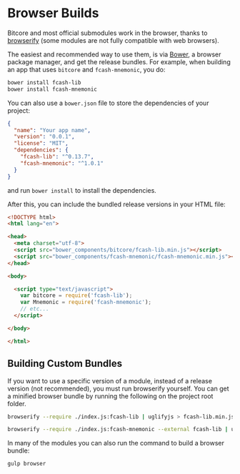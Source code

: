 # Browser Builds
Bitcore and most official submodules work in the browser, thanks to [browserify](http://browserify.org/) (some modules are not fully compatible with web browsers).

The easiest and recommended way to use them, is via [Bower](http://bower.io/), a browser package manager, and get the release bundles. For example, when building an app that uses `bitcore` and `fcash-mnemonic`, you do:

```sh
bower install fcash-lib
bower install fcash-mnemonic
```

You can also use a `bower.json` file to store the dependencies of your project:

```json
{
  "name": "Your app name",
  "version": "0.0.1",
  "license": "MIT",
  "dependencies": {
    "fcash-lib": "^0.13.7",
    "fcash-mnemonic": "^1.0.1"
  }
}
```

and run `bower install` to install the dependencies.

After this, you can include the bundled release versions in your HTML file:

```html
<!DOCTYPE html>
<html lang="en">

<head>
  <meta charset="utf-8">
  <script src="bower_components/bitcore/fcash-lib.min.js"></script>
  <script src="bower_components/fcash-mnemonic/fcash-mnemonic.min.js"></script>
</head>

<body>

  <script type="text/javascript">
    var bitcore = require('fcash-lib');
    var Mnemonic = require('fcash-mnemonic');
    // etc...
  </script>

</body>

</html>
```

## Building Custom Bundles
If you want to use a specific version of a module, instead of a release version (not recommended), you must run browserify yourself.  You can get a minified browser bundle by running the following on the project root folder.

```sh
browserify --require ./index.js:fcash-lib | uglifyjs > fcash-lib.min.js
```

```sh
browserify --require ./index.js:fcash-mnemonic --external fcash-lib | uglifyjs > fcash-mnemonic.min.js
```

In many of the modules you can also run the command to build a browser bundle:
```sh
gulp browser
```
